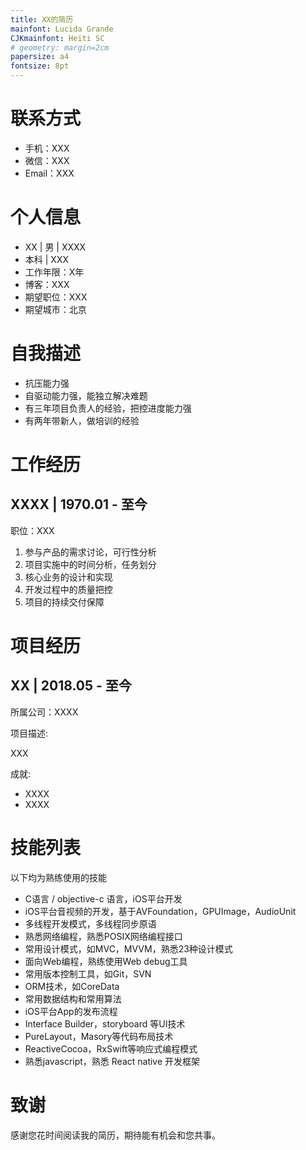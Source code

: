```yaml
---
title: XX的简历
mainfont: Lucida Grande
CJKmainfont: Heiti SC
# geometry: margin=2cm
papersize: a4
fontsize: 8pt
---
```


# 联系方式

- 手机：XXX
- 微信：XXX
- Email：XXX

# 个人信息

- XX | 男 | XXXX
- 本科 | XXX
- 工作年限：X年
- 博客：XXX
- 期望职位：XXX
- 期望城市：北京

# 自我描述
- 抗压能力强
- 自驱动能力强，能独立解决难题
- 有三年项目负责人的经验，把控进度能力强
- 有两年带新人，做培训的经验

# 工作经历

## XXXX | 1970.01 - 至今

职位：XXX

1. 参与产品的需求讨论，可行性分析
2. 项目实施中的时间分析，任务划分
3. 核心业务的设计和实现
4. 开发过程中的质量把控
5. 项目的持续交付保障

# 项目经历

## XX | 2018.05 - 至今

所属公司：XXXX

项目描述:

XXX

成就:

- XXXX
- XXXX

# 技能列表

以下均为熟练使用的技能

- C语言 / objective-c 语言，iOS平台开发
- iOS平台音视频的开发，基于AVFoundation，GPUImage，AudioUnit
- 多线程开发模式，多线程同步原语
- 熟悉网络编程，熟悉POSIX网络编程接口
- 常用设计模式，如MVC，MVVM，熟悉23种设计模式
- 面向Web编程，熟练使用Web debug工具
- 常用版本控制工具，如Git，SVN
- ORM技术，如CoreData
- 常用数据结构和常用算法
- iOS平台App的发布流程
- Interface Builder，storyboard 等UI技术
- PureLayout，Masory等代码布局技术
- ReactiveCocoa，RxSwift等响应式编程模式
- 熟悉javascript，熟悉 React native 开发框架

# 致谢

感谢您花时间阅读我的简历，期待能有机会和您共事。

